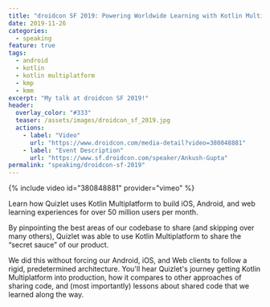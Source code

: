```yaml
---
title: "droidcon SF 2019: Powering Worldwide Learning with Kotlin Multiplatform"
date: 2019-11-26
categories:
  - speaking
feature: true
tags:
  - android
  - kotlin
  - kotlin multiplatform
  - kmp
  - kmm
excerpt: "My talk at droidcon SF 2019!"
header:
  overlay_color: "#333"
  teaser: /assets/images/droidcon_sf_2019.jpg
  actions:
    - label: "Video"
      url: "https://www.droidcon.com/media-detail?video=380848881"
    - label: "Event Description"
      url: "https://www.sf.droidcon.com/speaker/Ankush-Gupta"
permalink: "speaking/droidcon-sf-2019"
---
```


{% include video id="380848881" provider="vimeo" %}

Learn how Quizlet uses Kotlin Multiplatform to build iOS, Android, and web learning experiences for over 50 million users per month.

By pinpointing the best areas of our codebase to share (and skipping over many others), Quizlet was able to use Kotlin Multiplatform to share the “secret sauce” of our product.

We did this without forcing our Android, iOS, and Web clients to follow a rigid, predetermined architecture. You'll hear Quizlet's journey getting Kotlin Multiplatform into production, how it compares to other approaches of sharing code, and (most importantly) lessons about shared code that we learned along the way.
